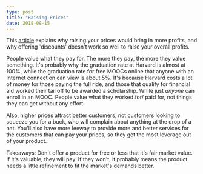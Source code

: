 ```yaml
---
type: post
title: "Raising Prices"
date: 2018-08-15
---
```


This [article](https://www.entrepreneur.com/article/297773) explains why
raising your prices would bring in more profits,
and why offering 'discounts' doesn't work so well to raise your overall profits.

People value what they pay for. The more they pay, the more they value something.
It's probably why the graduation rate at Harvard is almost at 100%,
while the graduation rate for free MOOCs online that anyone with an Internet connection
can view is about 5%. 
It's because Harvard costs a lot of money for those paying the full ride,
and those that qualify for financial aid worked their tail off to be awarded a scholarship.
While just _anyone_ can enroll in an MOOC.
People value what they worked for/ paid for, not things they can get without any effort.

Also, higher prices attract better customers,
not customers looking to squeeze you for a buck,
who will complain about anything at the drop of a hat.
You'll also have more leeway to provide more and better services for the customers
that can pay your prices, so they get the most leverage out of your product.

Takeaways: Don't offer a product for free or less that it's fair market value.
If it's valuable, they will pay. If they won't, it probably means
the product needs a little refinement to fit the market's demands better.

